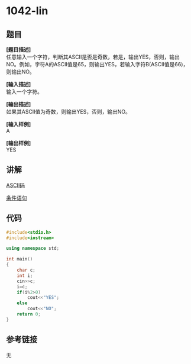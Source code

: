 # 1042-lin
## 题目  
**[题目描述]**  
任意输入一个字符，判断其ASCII是否是奇数，若是，输出YES，否则，输出NO。例如，字符A的ASCII值是65，则输出YES，若输入字符B(ASCII值是66)，则输出NO。  

**[输入描述]**   
输入一个字符。  

**[输出描述]**  
如果其ASCII值为奇数，则输出YES，否则，输出NO。  

**[输入样例]**  
A  

**[输出样例]**  
YES  

## 讲解  
[ASCII码]([1])  

[条件语句]([2])  

## 代码  

```cpp
#include<stdio.h>
#include<iostream>

using namespace std;

int main()
{
	char c;
	int i;
	cin>>c;
	i=c;
	if(i%2>0)
		cout<<"YES";
	else
		cout<<"NO";
	return 0;
}
```

## 参考链接  
无  
